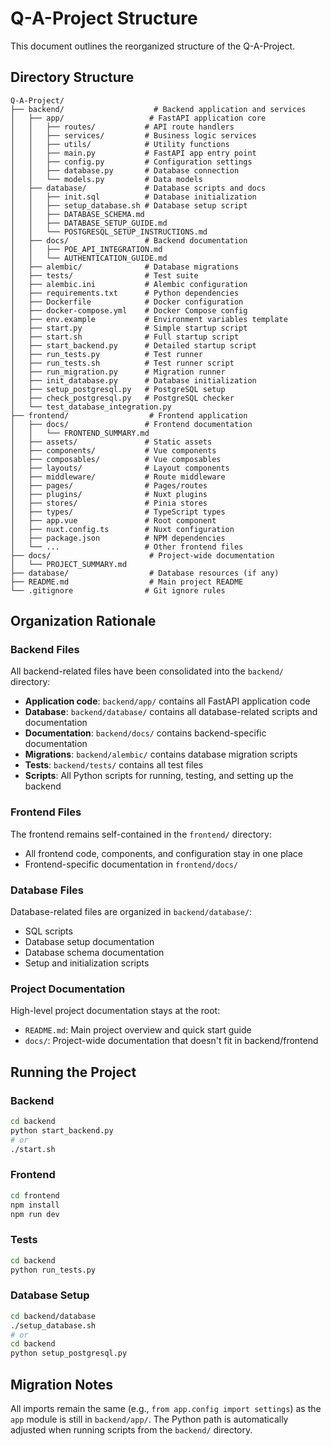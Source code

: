 # Q-A-Project Structure

This document outlines the reorganized structure of the Q-A-Project.

## Directory Structure

```
Q-A-Project/
├── backend/                    # Backend application and services
│   ├── app/                   # FastAPI application core
│   │   ├── routes/           # API route handlers
│   │   ├── services/         # Business logic services
│   │   ├── utils/            # Utility functions
│   │   ├── main.py           # FastAPI app entry point
│   │   ├── config.py         # Configuration settings
│   │   ├── database.py       # Database connection
│   │   └── models.py         # Data models
│   ├── database/             # Database scripts and docs
│   │   ├── init.sql          # Database initialization
│   │   ├── setup_database.sh # Database setup script
│   │   ├── DATABASE_SCHEMA.md
│   │   ├── DATABASE_SETUP_GUIDE.md
│   │   └── POSTGRESQL_SETUP_INSTRUCTIONS.md
│   ├── docs/                 # Backend documentation
│   │   ├── POE_API_INTEGRATION.md
│   │   └── AUTHENTICATION_GUIDE.md
│   ├── alembic/              # Database migrations
│   ├── tests/                # Test suite
│   ├── alembic.ini           # Alembic configuration
│   ├── requirements.txt      # Python dependencies
│   ├── Dockerfile            # Docker configuration
│   ├── docker-compose.yml    # Docker Compose config
│   ├── env.example           # Environment variables template
│   ├── start.py              # Simple startup script
│   ├── start.sh              # Full startup script
│   ├── start_backend.py      # Detailed startup script
│   ├── run_tests.py          # Test runner
│   ├── run_tests.sh          # Test runner script
│   ├── run_migration.py      # Migration runner
│   ├── init_database.py      # Database initialization
│   ├── setup_postgresql.py   # PostgreSQL setup
│   ├── check_postgresql.py   # PostgreSQL checker
│   └── test_database_integration.py
├── frontend/                  # Frontend application
│   ├── docs/                 # Frontend documentation
│   │   └── FRONTEND_SUMMARY.md
│   ├── assets/               # Static assets
│   ├── components/           # Vue components
│   ├── composables/          # Vue composables
│   ├── layouts/              # Layout components
│   ├── middleware/           # Route middleware
│   ├── pages/                # Pages/routes
│   ├── plugins/              # Nuxt plugins
│   ├── stores/               # Pinia stores
│   ├── types/                # TypeScript types
│   ├── app.vue               # Root component
│   ├── nuxt.config.ts        # Nuxt configuration
│   ├── package.json          # NPM dependencies
│   └── ...                   # Other frontend files
├── docs/                      # Project-wide documentation
│   └── PROJECT_SUMMARY.md
├── database/                  # Database resources (if any)
├── README.md                  # Main project README
└── .gitignore                # Git ignore rules
```

## Organization Rationale

### Backend Files
All backend-related files have been consolidated into the `backend/` directory:
- **Application code**: `backend/app/` contains all FastAPI application code
- **Database**: `backend/database/` contains all database-related scripts and documentation
- **Documentation**: `backend/docs/` contains backend-specific documentation
- **Migrations**: `backend/alembic/` contains database migration scripts
- **Tests**: `backend/tests/` contains all test files
- **Scripts**: All Python scripts for running, testing, and setting up the backend

### Frontend Files
The frontend remains self-contained in the `frontend/` directory:
- All frontend code, components, and configuration stay in one place
- Frontend-specific documentation in `frontend/docs/`

### Database Files
Database-related files are organized in `backend/database/`:
- SQL scripts
- Database setup documentation
- Database schema documentation
- Setup and initialization scripts

### Project Documentation
High-level project documentation stays at the root:
- `README.md`: Main project overview and quick start guide
- `docs/`: Project-wide documentation that doesn't fit in backend/frontend

## Running the Project

### Backend
```bash
cd backend
python start_backend.py
# or
./start.sh
```

### Frontend
```bash
cd frontend
npm install
npm run dev
```

### Tests
```bash
cd backend
python run_tests.py
```

### Database Setup
```bash
cd backend/database
./setup_database.sh
# or
cd backend
python setup_postgresql.py
```

## Migration Notes

All imports remain the same (e.g., `from app.config import settings`) as the `app` module is still in `backend/app/`. The Python path is automatically adjusted when running scripts from the `backend/` directory.
